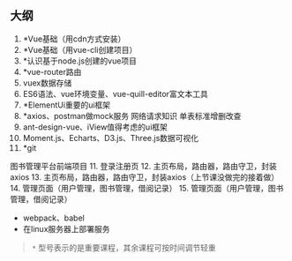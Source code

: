 ## 大纲
1. *Vue基础（用cdn方式安装）
2. *Vue基础（用vue-cli创建项目）
3. *认识基于node.js创建的vue项目
4. *vue-router路由
5. vuex数据存储
6. ES6语法、vue环境变量、vue-quill-editor富文本工具
7. *ElementUi重要的ui框架
8. *axios、postman做mock服务 网络请求知识
单表标准增删改查
9. ant-design-vue、iView值得考虑的ui框架
10. Moment.js、Echarts、D3.js、Three.js数据可视化
11. *git

图书管理平台前端项目
11. 登录注册页
12. 主页布局，路由器，路由守卫，封装axios
13. 主页布局，路由器，路由守卫，封装axios（上节课没做完的接着做）
14. 管理页面（用户管理，图书管理，借阅记录）
15. 管理页面（用户管理，图书管理，借阅记录）
- webpack、babel
- 在linux服务器上部署服务

> ```*``` 型号表示的是重要课程，其余课程可按时间调节轻重
